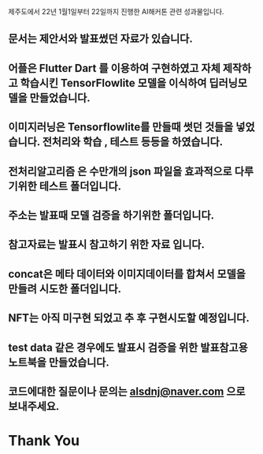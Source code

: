 제주도에서 22년 1월1일부터 22일까지  진행한 AI해커톤 관련 성과물입니다.

## 문서는 제안서와 발표썼던 자료가 있습니다.

## 어플은 Flutter Dart 를 이용하여 구현하였고 자체 제작하고 학습시킨 TensorFlowlite 모델을 이식하여 딥러닝모델을 만들었습니다.

## 이미지러닝은 Tensorflowlite를 만들때 썻던 것들을 넣었습니다. 전처리와 학습 , 테스트 등등을 하였습니다.

## 전처리알고리즘 은 수만개의 json 파일을 효과적으로 다루기위한 테스트 폴더입니다.

##  주소는 발표때 모델 검증을 하기위한 폴더입니다.

## 참고자료는 발표시 참고하기 위한 자료 입니다.

## concat은 메타 데이터와 이미지데이터를 합쳐서 모델을 만들려 시도한 폴더입니다.

## NFT는 아직 미구현 되었고 추 후 구현시도할 예정입니다.

## test data 같은 경우에도 발표시 검증을 위한  발표참고용 노트북을 만들었습니다.

## 코드에대한 질문이나 문의는 alsdnj@naver.com 으로 보내주세요.

# Thank You

